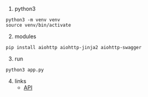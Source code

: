 1. python3
```shell
python3 -m venv venv
source venv/bin/activate
```
2. modules
```shell
pip install aiohttp aiohttp-jinja2 aiohttp-swagger
```
3. run
```shell
python3 app.py
```
4. links
    * [API](http://localhost:8080/api/v1/doc)
    